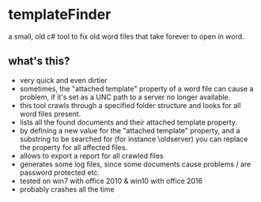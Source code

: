 # templateFinder
a small, old c# tool to fix old word files that take forever to open in word.

## what's this?
- very quick and even dirtier
- sometimes, the "attached template" property of a word file can cause a problem, if it's set as a UNC path to a server no longer available.
- this tool crawls through a specified folder structure and looks for all word files present.
- lists all the found documents and their attached template property.
- by defining a new value for the "attached template" property, and a substring to be searched for (for instance \\oldserver) you can replace the property for all affected files.
- allows to export a report for all crawled files
- generates some log files, since some documents cause problems / are password protected etc.
- tested on win7 with office 2010 & win10 with office 2016
- probably crashes all the time
